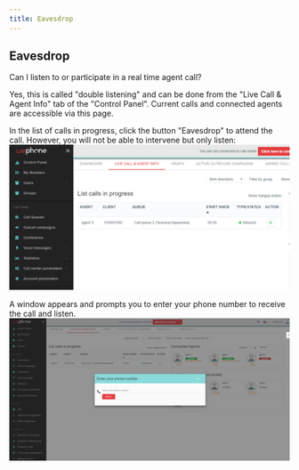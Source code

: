 ```yaml
---
title: Eavesdrop
---
```


## Eavesdrop

Can I listen to or participate in a real time agent call?

Yes, this is called "double listening" and can be done from the "Live Call & Agent Info" tab of the "Control Panel". Current calls and connected agents are accessible via this page.

In the list of calls in progress, click the button "Eavesdrop" to attend the call. However, you will not be able to intervene but only listen:
![Eavesdrop](/images/eavesdrop1.png)

A window appears and prompts you to enter your phone number to receive the call and listen.
![Eavesdrop](/images/eavesdrop2.png)